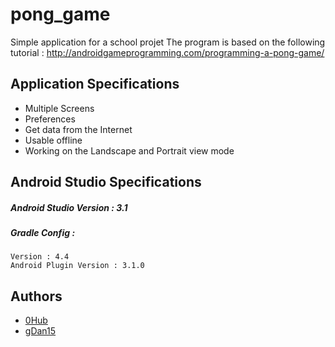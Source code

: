 # pong_game
Simple application for a school projet
The program is based on the following tutorial : http://androidgameprogramming.com/programming-a-pong-game/
## Application Specifications
* Multiple Screens
* Preferences
* Get data from the Internet
* Usable offline
* Working on the Landscape and Portrait view mode

## Android Studio Specifications
 
  
  ##### Android Studio Version : 3.1
  ##### Gradle Config :
    Version : 4.4
    Android Plugin Version : 3.1.0
  
  

## Authors
* [0Hub](https://github.com/0Hub0/) 
* [gDan15](https://github.com/gDan15) 
